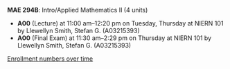 **MAE 294B**: Intro/Applied Mathematics II (4 units)

- **A00** (Lecture) at 11:00 am–12:20 pm on Tuesday, Thursday at NIERN 101 by Llewellyn Smith, Stefan G. (A03215393)
- **A00** (Final Exam) at 11:30 am–2:29 pm on Thursday at NIERN 101 by Llewellyn Smith, Stefan G. (A03215393)

[Enrollment numbers over time](./MAE294B.tsv)
